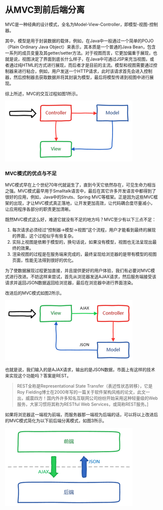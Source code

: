 # 从MVC到前后端分离

​	MVC是一种经典的设计模式，全名为Model-View-Controller，即模型-视图-控制器。

​	其中，模型是用于封装数据的载体，例如，在Java中一般通过一个简单的POJO（Plain Ordinary Java Object）来表示，其本质是一个普通的Java Bean，包含一系列的成员变量及其getter/setter方法。对于视图而言，它更加偏重于展现，也就是说，视图决定了界面到底长什么样子，在Java中可通过JSP来充当视图，或者通过纯HTML的方式进行展现，而后者才是目前的主流。模型和视图需要通过控制器来进行粘合，例如，用户发送一个HTTP请求，此时该请求首先会进入控制器，然后控制器去获取数据并将其封装为模型，最后将模型传递到视图中进行展现。

综上所述，MVC的交互过程如图1所示。

![mvc](img/mvc.jpg)

### **MVC模式的优点与不足**

​	MVC模式早在上个世纪70年代就诞生了，直到今天它依然存在，可见生命力相当之强。MVC模式最早用于Smalltalk语言中，最后在其它许多开发语言中都得到了很好的应用，例如，Java中的Struts、Spring MVC等框架。正是因为这些MVC框架的出现，才让MVC模式真正落地，让开发更加高效，让代码耦合度尽量减小，让应用程序各部分的职责更加清晰。

既然MVC模式这么好，难道它就没有不足的地方吗？MVC至少有以下三点不足：

1. 每次请求必须经过“控制器->模型->视图”这个流程，用户才能看到最终的展现的界面，这个过程似乎有些复杂。
2. 实际上视图是依赖于模型的，换句话说，如果没有模型，视图也无法呈现出最终的效果。
3. 渲染视图的过程是在服务端来完成的，最终呈现给浏览器的是带有模型的视图页面，性能无法得到很好的优化。

为了使数据展现过程更加直接，并且提供更好的用户体验，我们有必要对MVC模式进行改进。不妨这样来尝试，首先从浏览器发送AJAX请求，然后服务端接受该请求并返回JSON数据返回给浏览器，最后在浏览器中进行界面渲染。

改进后的MVC模式如图2所示。

![img](img/enhance-mvc.jpg) 

也就是说，我们输入的是AJAX请求，输出的是JSON数据，市面上有这样的技术来实现这个功能吗？答案是REST。

> REST全称是Representational State Transfer（表述性状态转移），它是Roy Fielding博士在2000年写的一篇关于软件架构风格的论文，此文一出，威震四方！国内外许多知名互联网公司纷纷开始采用这种轻量级的Web服务，大家习惯将其称为RESTful Web Services，或简称REST服务。]

如果将浏览器这一端视为前端，而服务器那一端视为后端的话，可以将以上改进后的MVC模式简化为以下前后端分离模式，如图3所示。

![img](img/f-b-separation.jpg) 



